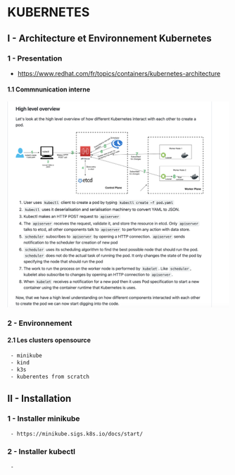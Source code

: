 # KUBERNETES

## I - Architecture et Environnement Kubernetes

### 1 - Presentation

* https://www.redhat.com/fr/topics/containers/kubernetes-architecture

#### 1.1 Commnunication interne
![Alt text](images/k8s-internal.png "a title")


### 2 - Environnement

#### 2.1 Les clusters opensource
```
 - minikube
 - kind
 - k3s
 - kuberentes from scratch
```


## II - Installation

### 1 - Installer minikube
```
 - https://minikube.sigs.k8s.io/docs/start/
```

### 2 - Installer kubectl
```
 - 
```